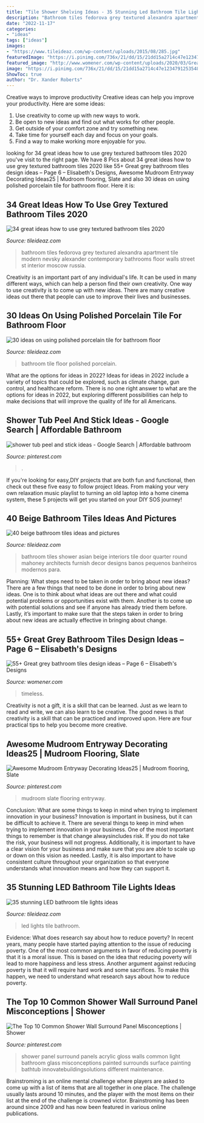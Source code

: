 ```yaml
---
title: "Tile Shower Shelving Ideas - 35 Stunning Led Bathroom Tile Lights Ideas"
description: "Bathroom tiles fedorova grey textured alexandra apartment tile modern nevsky alexander contemporary bathrooms floor walls street st interior moscow russia"
date: "2022-11-17"
categories:
- "ideas"
tags: ["ideas"]
images:
- "https://www.tileideaz.com/wp-content/uploads/2015/08/285.jpg"
featuredImage: "https://i.pinimg.com/736x/21/dd/15/21dd15a2714c47e1234791253548b34d.jpg"
featured_image: "http://www.womener.com/wp-content/uploads/2020/03/Great-grey-bathroom-tiles-design-ideas-for-2020-6.jpg"
image: "https://i.pinimg.com/736x/21/dd/15/21dd15a2714c47e1234791253548b34d.jpg"
ShowToc: true
author: "Dr. Xander Roberts"
---
```



Creative ways to improve productivity
Creative ideas can help you improve your productivity. Here are some ideas: 
1. Use creativity to come up with new ways to work.
2. Be open to new ideas and find out what works for other people. 
3. Get outside of your comfort zone and try something new. 
4. Take time for yourself each day and focus on your goals. 
5. Find a way to make working more enjoyable for you.

	

		
looking for 34 great ideas how to use grey textured bathroom tiles 2020 you've visit to the right page. We have 8 Pics about 34 great ideas how to use grey textured bathroom tiles 2020 like 55+ Great grey bathroom tiles design ideas – Page 6 – Elisabeth&#039;s Designs, Awesome Mudroom Entryway Decorating Ideas25 | Mudroom flooring, Slate and also 30 ideas on using polished porcelain tile for bathroom floor. Here it is:
		
    
## 34 Great Ideas How To Use Grey Textured Bathroom Tiles 2020

<img loading=lazy src="https://www.tileideaz.com/wp-content/uploads/2015/08/072.jpg" onerror="this.onerror=null;this.src='https://tse4.mm.bing.net/th?id=OIP.Vgm6zZ7vNHeBULaUD7895gHaJ5&amp;pid=15.1';" alt="34 great ideas how to use grey textured bathroom tiles 2020">

_Source: tileideaz.com_

>bathroom tiles fedorova grey textured alexandra apartment tile modern nevsky alexander contemporary bathrooms floor walls street st interior moscow russia. 

	

Creativity is an important part of any individual's life. It can be used in many different ways, which can help a person find their own creativity. One way to use creativity is to come up with new ideas. There are many creative ideas out there that people can use to improve their lives and businesses.

    
## 30 Ideas On Using Polished Porcelain Tile For Bathroom Floor

<img loading=lazy src="http://www.tileideaz.com/wp-content/uploads/2015/08/102808803963052329-440x6624.jpg" onerror="this.onerror=null;this.src='https://tse3.mm.bing.net/th?id=OIP.feJ-9YleXO11OtvaJVp2-gAAAA&amp;pid=15.1';" alt="30 ideas on using polished porcelain tile for bathroom floor">

_Source: tileideaz.com_

>bathroom tile floor polished porcelain. 

	

What are the options for ideas in 2022?
Ideas for ideas in 2022 include a variety of topics that could be explored, such as climate change, gun control, and healthcare reform. There is no one right answer to what are the options for ideas in 2022, but exploring different possibilities can help to make decisions that will improve the quality of life for all Americans.

    
## Shower Tub Peel And Stick Ideas - Google Search | Affordable Bathroom

<img loading=lazy src="https://i.pinimg.com/736x/e2/ec/15/e2ec150e6034ac4ae904fcb44e78e519.jpg" onerror="this.onerror=null;this.src='https://tse2.mm.bing.net/th?id=OIP.y215TI_tucETibBpHHfOEwHaLK&amp;pid=15.1';" alt="shower tub peel and stick ideas - Google Search | Affordable bathroom">

_Source: pinterest.com_

>. 

	

If you're looking for easy,DIY projects that are both fun and functional, then check out these five easy to follow project Ideas. From making your very own relaxation music playlist to turning an old laptop into a home cinema system, these 5 projects will get you started on your DIY SOS journey!

    
## 40 Beige Bathroom Tiles Ideas And Pictures

<img loading=lazy src="http://www.tileideaz.com/wp-content/uploads/2015/03/beige_bathroom_tiles_27.jpg" onerror="this.onerror=null;this.src='https://tse2.mm.bing.net/th?id=OIP.1a6dqBYuzbfQo6AGJfVd4QHaLH&amp;pid=15.1';" alt="40 beige bathroom tiles ideas and pictures">

_Source: tileideaz.com_

>bathroom tiles shower asian beige interiors tile door quarter round mahoney architects furnish decor designs banos pequenos banheiros modernos para. 

	

Planning: What steps need to be taken in order to bring about new ideas?
There are a few things that need to be done in order to bring about new ideas. One is to think about what ideas are out there and what could potential problems or opportunities exist with them. Another is to come up with potential solutions and see if anyone has already tried them before. Lastly, it’s important to make sure that the steps taken in order to bring about new ideas are actually effective in bringing about change.

    
## 55+ Great Grey Bathroom Tiles Design Ideas – Page 6 – Elisabeth&#039;s Designs

<img loading=lazy src="http://www.womener.com/wp-content/uploads/2020/03/Great-grey-bathroom-tiles-design-ideas-for-2020-6.jpg" onerror="this.onerror=null;this.src='https://tse4.mm.bing.net/th?id=OIP.aX_SqokcMbtuuZt84_Vc8gHaLH&amp;pid=15.1';" alt="55+ Great grey bathroom tiles design ideas – Page 6 – Elisabeth&#039;s Designs">

_Source: womener.com_

>timeless. 

	

Creativity is not a gift, it is a skill that can be learned. Just as we learn to read and write, we can also learn to be creative. The good news is that creativity is a skill that can be practiced and improved upon. Here are four practical tips to help you become more creative.

    
## Awesome Mudroom Entryway Decorating Ideas25 | Mudroom Flooring, Slate

<img loading=lazy src="https://i.pinimg.com/736x/21/dd/15/21dd15a2714c47e1234791253548b34d.jpg" onerror="this.onerror=null;this.src='https://tse2.mm.bing.net/th?id=OIP.KTR-qs68aGBrS5KSC_ICigHaLH&amp;pid=15.1';" alt="Awesome Mudroom Entryway Decorating Ideas25 | Mudroom flooring, Slate">

_Source: pinterest.com_

>mudroom slate flooring entryway. 

	

Conclusion: What are some things to keep in mind when trying to implement innovation in your business?
Innovation is important in business, but it can be difficult to achieve it. There are several things to keep in mind when trying to implement innovation in your business. One of the most important things to remember is that change alwaysincludes risk. If you do not take the risk, your business will not progress. Additionally, it is important to have a clear vision for your business and make sure that you are able to scale up or down on this vision as needed. Lastly, it is also important to have consistent culture throughout your organization so that everyone understands what innovation means and how they can support it.

    
## 35 Stunning LED Bathroom Tile Lights Ideas

<img loading=lazy src="https://www.tileideaz.com/wp-content/uploads/2015/08/285.jpg" onerror="this.onerror=null;this.src='https://tse2.mm.bing.net/th?id=OIP.N3fBKoYRXc1T3l7KbcfjywAAAA&amp;pid=15.1';" alt="35 stunning LED bathroom tile lights ideas">

_Source: tileideaz.com_

>led lights tile bathroom. 

	

Evidence: What does research say about how to reduce poverty?
In recent years, many people have started paying attention to the issue of reducing poverty. One of the most common arguments in favor of reducing poverty is that it is a moral issue. This is based on the idea that reducing poverty will lead to more happiness and less stress. Another argument against reducing poverty is that it will require hard work and some sacrifices. To make this happen, we need to understand what research says about how to reduce poverty.

    
## The Top 10 Common Shower Wall Surround Panel Misconceptions | Shower

<img loading=lazy src="https://i.pinimg.com/736x/de/14/e8/de14e877749921c8f4f16060e18c1917.jpg" onerror="this.onerror=null;this.src='https://tse1.mm.bing.net/th?id=OIP.HCSOr8Yv2jdlfmh1Vhk6HQHaMF&amp;pid=15.1';" alt="The Top 10 Common Shower Wall Surround Panel Misconceptions | Shower">

_Source: pinterest.com_

>shower panel surround panels acrylic gloss walls common light bathroom glass misconceptions painted surrounds surface painting bathtub innovatebuildingsolutions different maintenance. 

	

Brainstroming is an online mental challenge where players are asked to come up with a list of items that are all together in one place. The challenge usually lasts around 10 minutes, and the player with the most items on their list at the end of the challenge is crowned victor. Brainstroming has been around since 2009 and has now been featured in various online publications.

